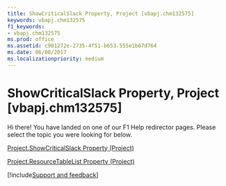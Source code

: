 ```yaml
---
title: ShowCriticalSlack Property, Project [vbapj.chm132575]
keywords: vbapj.chm132575
f1_keywords:
- vbapj.chm132575
ms.prod: office
ms.assetid: c981272e-2735-4f51-b653-555e1b67d764
ms.date: 06/08/2017
ms.localizationpriority: medium
---
```



# ShowCriticalSlack Property, Project [vbapj.chm132575]

Hi there! You have landed on one of our F1 Help redirector pages. Please select the topic you were looking for below.

[Project.ShowCriticalSlack Property (Project)](https://msdn.microsoft.com/library/fac1cf14-8f6f-34ca-7bab-71d444e78346%28Office.15%29.aspx)

[Project.ResourceTableList Property (Project)](https://msdn.microsoft.com/library/3d6c7995-4527-1597-ec56-c75d59be131a%28Office.15%29.aspx)

[!include[Support and feedback](~/includes/feedback-boilerplate.md)]